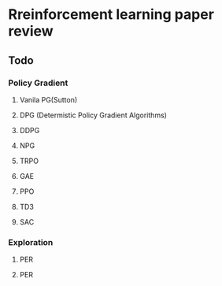 # Rreinforcement learning paper review

## Todo

### Policy Gradient

1. Vanila PG(Sutton)

2. DPG (Determistic Policy Gradient Algorithms)

3. DDPG 

4. NPG

5. TRPO

6. GAE

7. PPO

8. TD3

9. SAC

### Exploration

1. PER

2. PER
